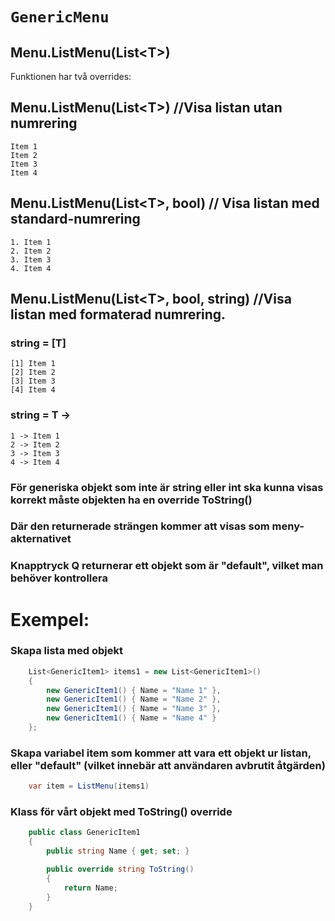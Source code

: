 # `GenericMenu`

## Menu.ListMenu(List\<T\>)
Funktionen har två overrides:
##   Menu.ListMenu(List\<T\>) //Visa listan utan numrering
    Item 1
    Item 2
    Item 3
    Item 4
##   Menu.ListMenu(List\<T\>, bool) // Visa listan med standard-numrering

    1. Item 1
    2. Item 2
    3. Item 3
    4. Item 4
##   Menu.ListMenu(List\<T\>, bool, string) //Visa listan med formaterad numrering. 
###   string = [T]
    [1] Item 1
    [2] Item 2
    [3] Item 3
    [4] Item 4
###   string = T ->
    1 -> Item 1
    2 -> Item 2
    3 -> Item 3
    4 -> Item 4

### För generiska objekt som inte är string eller int ska kunna visas korrekt **måste** objekten ha en override ToString()
### Där den returnerade strängen kommer att visas som meny-akternativet
### Knapptryck Q returnerar ett objekt som är "default", vilket man behöver kontrollera 

# Exempel:
### Skapa lista med objekt
```C#
    List<GenericItem1> items1 = new List<GenericItem1>()
    {
        new GenericItem1() { Name = "Name 1" },
        new GenericItem1() { Name = "Name 2" },
        new GenericItem1() { Name = "Name 3" },
        new GenericItem1() { Name = "Name 4" }
    };
```
### Skapa variabel item som kommer att vara ett objekt ur listan, eller "default" (vilket innebär att användaren avbrutit åtgärden)
```C#
    var item = ListMenu(items1)
```
### Klass för vårt objekt med ToString() override
```C#
    public class GenericItem1
    {
        public string Name { get; set; }

        public override string ToString()
        {
            return Name;
        }
    }
```